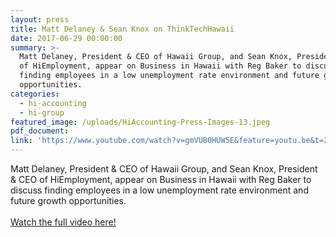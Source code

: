 ```yaml
---
layout: press
title: Matt Delaney & Sean Knox on ThinkTechHawaii
date: 2017-06-29 00:00:00
summary: >-
  Matt Delaney, President & CEO of Hawaii Group, and Sean Knox, President & CEO
  of HiEmployment, appear on Business in Hawaii with Reg Baker to discuss
  finding employees in a low unemployment rate environment and future growth
  opportunities.
categories:
  - hi-accounting
  - hi-group
featured_image: /uploads/HiAccounting-Press-Images-13.jpeg
pdf_document:
link: 'https://www.youtube.com/watch?v=gmVUB0HUW5E&feature=youtu.be&t=26'
---
```



Matt Delaney, President & CEO of Hawaii Group, and Sean Knox, President & CEO of HiEmployment, appear on Business in Hawaii with Reg Baker to discuss finding employees in a low unemployment rate environment and future growth opportunities.
<br>
<br>[Watch the full video here!](https://www.youtube.com/watch?v=gmVUB0HUW5E&amp;feature=youtu.be&amp;t=26)
